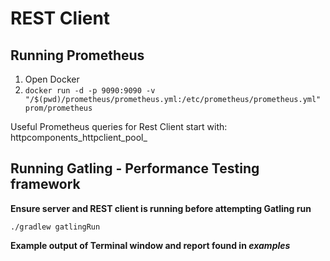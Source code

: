 # REST Client
## Running Prometheus

1. Open Docker
2. `docker run -d -p 9090:9090 -v "/$(pwd)/prometheus/prometheus.yml:/etc/prometheus/prometheus.yml" prom/prometheus`

Useful Prometheus queries for Rest Client start with:
httpcomponents_httpclient_pool_

## Running Gatling - Performance Testing framework

**Ensure server and REST client is running before attempting Gatling run**
 
`./gradlew gatlingRun `

**Example output of Terminal window and report found in *examples***


